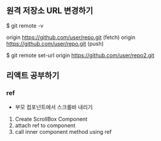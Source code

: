 ## 원격 저장소 URL 변경하기
$ git remote -v
 	
origin  https://github.com/user/repo.git (fetch)
origin  https://github.com/user/repo.git (push)

$ git remote set-url origin https://github.com/user/repo2.git

## 리액트 공부하기
### ref
 - 부모 컴포넌트에서 스크롤바 내리기
  1. Create ScrollBox Component 
  2. attach ref to component
  3. call inner component method using ref